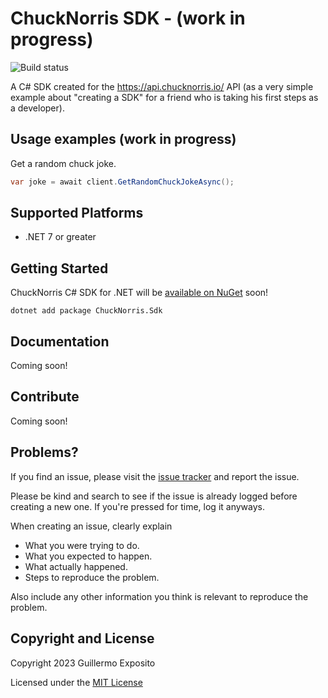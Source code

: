 # ChuckNorris SDK - (work in progress)

![Build status](https://github.com/glexposito/chucknorris-sdk-csharp/workflows/ci.yml/badge.svg?branch=master)

A C# SDK created for the https://api.chucknorris.io/ API (as a very simple example about "creating a SDK" for a friend who is taking his first steps as a developer).

## Usage examples (work in progress)

Get a random chuck joke.

```c#
var joke = await client.GetRandomChuckJokeAsync();
```

## Supported Platforms

* .NET 7 or greater

## Getting Started

ChuckNorris C# SDK for .NET will be [available on NuGet](https://www.nuget.org/packages/) soon!

```
dotnet add package ChuckNorris.Sdk
```

## Documentation

Coming soon!

## Contribute

Coming soon!

## Problems?

If you find an issue, please visit the [issue tracker](https://github.com/glexposito/chucknorris-sdk-csharp/issues) and report the issue.

Please be kind and search to see if the issue is already logged before creating a new one. If you're pressed for time, log it anyways.

When creating an issue, clearly explain

* What you were trying to do.
* What you expected to happen.
* What actually happened.
* Steps to reproduce the problem.

Also include any other information you think is relevant to reproduce the problem.

## Copyright and License

Copyright 2023 Guillermo Exposito

Licensed under the [MIT License](https://www.mit.edu/~amini/LICENSE.md)
